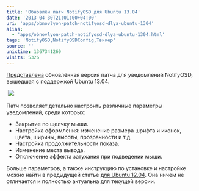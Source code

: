 ```yaml
---
title: 'Обновлён патч NotifyOSD для Ubuntu 13.04'
date: '2013-04-30T21:01:00+04:00'
uri: 'apps/obnovlyon-patch-notifyosd-dlya-ubuntu-1304'
alias: 
  - 'apps/obnovlyon-patch-notifyosd-dlya-ubuntu-1304.html'
tags: 'NotifyOSD,NotifyOSDConfig,Твикер'
source: ''
unixtime: 1367341260
visits: 5326
---
```

[Представлена](https://launchpad.net/~leolik) обновлённая версия патча для уведомлений NotifyOSD, вышедшая с поддержкой Ubuntu 13.04.

 [![](img/2013/04/30/21-00/notifyosd-8696602378-o.jpg)](img/2013/04/30/21-00/notifyosd-8696602378-o.jpg)

Патч позволяет детально настроить различные параметры уведомлений, среди которых:

*   Закрытие по щелчку мыши.
*   Настройка оформления: изменение размера шрифта и иконок, цвета, ширины, высоты, прозрачности и т.д.
*   Настройка продолжительности показа.
*   Изменение места вывода.
*   Отключение эффекта затухания при подведении мыши.

Больше параметров, а также инструкцию по установке и настройке можно найти в предыдущей статье [для Ubuntu 12.04](apps/tweak-notifyosd-ubuntu-12-04). Она ничем не отличается и полностью актуальна для текущей версии.
